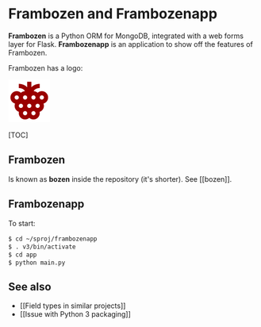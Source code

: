 # Frambozen and Frambozenapp

**Frambozen** is a Python ORM for MongoDB, integrated with a web forms 
layer for Flask. **Frambozenapp** is an application to show off the 
features of Frambozen.

Frambozen has a logo:

![Frambozen Logo](frambozen_logo.png)

[TOC]

## Frambozen

Is known as **bozen** inside the repository (it's shorter). See [[bozen]].

## Frambozenapp

To start:

    $ cd ~/sproj/frambozenapp
    $ . v3/bin/activate
    $ cd app
    $ python main.py


## See also

* [[Field types in similar projects]]
* [[Issue with Python 3 packaging]]